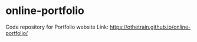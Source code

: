# online-portfolio
Code repository for Portfolio website
Link: https://othetrain.github.io/online-portfolio/
